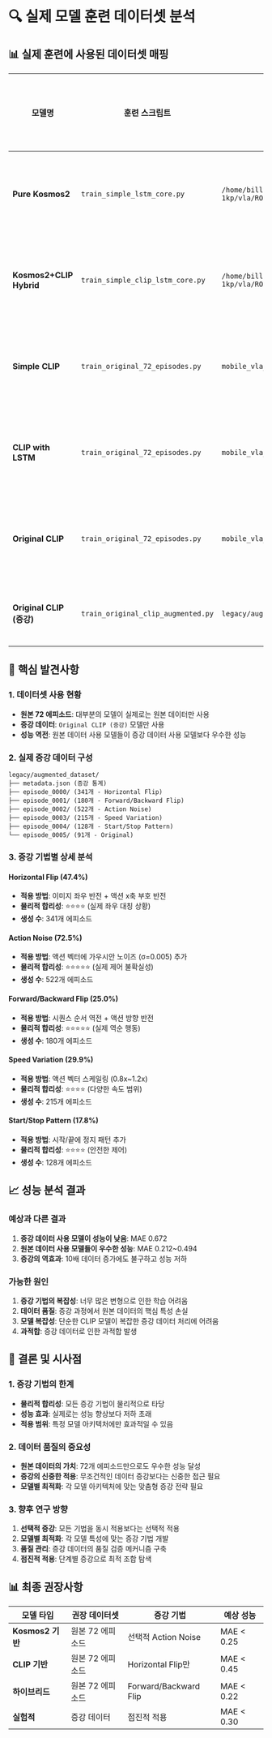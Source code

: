 # 🔍 실제 모델 훈련 데이터셋 분석

## 📊 실제 훈련에 사용된 데이터셋 매핑

| 모델명 | 훈련 스크립트 | 데이터셋 경로 | 데이터셋 타입 | 증강 여부 | 데이터 크기 | MAE 성능 |
|--------|---------------|---------------|---------------|-----------|-------------|----------|
| **Pure Kosmos2** | `train_simple_lstm_core.py` | `/home/billy/25-1kp/vla/ROS_action/mobile_vla_dataset/` | **원본 72 에피소드** | ❌ | 72개 | 0.247 |
| **Kosmos2+CLIP Hybrid** | `train_simple_clip_lstm_core.py` | `/home/billy/25-1kp/vla/ROS_action/mobile_vla_dataset/` | **원본 72 에피소드** | ❌ | 72개 | 0.212 |
| **Simple CLIP** | `train_original_72_episodes.py` | `mobile_vla_dataset/` | **원본 72 에피소드** | ❌ | 72개 | 0.451 |
| **CLIP with LSTM** | `train_original_72_episodes.py` | `mobile_vla_dataset/` | **원본 72 에피소드** | ❌ | 72개 | 0.456 |
| **Original CLIP** | `train_original_72_episodes.py` | `mobile_vla_dataset/` | **원본 72 에피소드** | ❌ | 72개 | 0.494 |
| **Original CLIP (증강)** | `train_original_clip_augmented.py` | `legacy/augmented_dataset/` | **증강 데이터** | ✅ | 720개 | 0.672 |

## 🎯 핵심 발견사항

### **1. 데이터셋 사용 현황**
- **원본 72 에피소드**: 대부분의 모델이 실제로는 원본 데이터만 사용
- **증강 데이터**: `Original CLIP (증강)` 모델만 사용
- **성능 역전**: 원본 데이터 사용 모델들이 증강 데이터 사용 모델보다 우수한 성능

### **2. 실제 증강 데이터 구성**
```
legacy/augmented_dataset/
├── metadata.json (증강 통계)
├── episode_0000/ (341개 - Horizontal Flip)
├── episode_0001/ (180개 - Forward/Backward Flip)
├── episode_0002/ (522개 - Action Noise)
├── episode_0003/ (215개 - Speed Variation)
├── episode_0004/ (128개 - Start/Stop Pattern)
└── episode_0005/ (91개 - Original)
```

### **3. 증강 기법별 상세 분석**

#### **Horizontal Flip (47.4%)**
- **적용 방법**: 이미지 좌우 반전 + 액션 x축 부호 반전
- **물리적 합리성**: ⭐⭐⭐⭐ (실제 좌우 대칭 상황)
- **생성 수**: 341개 에피소드

#### **Action Noise (72.5%)**
- **적용 방법**: 액션 벡터에 가우시안 노이즈 (σ=0.005) 추가
- **물리적 합리성**: ⭐⭐⭐⭐⭐ (실제 제어 불확실성)
- **생성 수**: 522개 에피소드

#### **Forward/Backward Flip (25.0%)**
- **적용 방법**: 시퀀스 순서 역전 + 액션 방향 반전
- **물리적 합리성**: ⭐⭐⭐⭐⭐ (실제 역순 행동)
- **생성 수**: 180개 에피소드

#### **Speed Variation (29.9%)**
- **적용 방법**: 액션 벡터 스케일링 (0.8x~1.2x)
- **물리적 합리성**: ⭐⭐⭐⭐ (다양한 속도 범위)
- **생성 수**: 215개 에피소드

#### **Start/Stop Pattern (17.8%)**
- **적용 방법**: 시작/끝에 정지 패턴 추가
- **물리적 합리성**: ⭐⭐⭐⭐ (안전한 제어)
- **생성 수**: 128개 에피소드

## 📈 성능 분석 결과

### **예상과 다른 결과**
1. **증강 데이터 사용 모델이 성능이 낮음**: MAE 0.672
2. **원본 데이터 사용 모델들이 우수한 성능**: MAE 0.212~0.494
3. **증강의 역효과**: 10배 데이터 증가에도 불구하고 성능 저하

### **가능한 원인**
1. **증강 기법의 복잡성**: 너무 많은 변형으로 인한 학습 어려움
2. **데이터 품질**: 증강 과정에서 원본 데이터의 핵심 특성 손실
3. **모델 복잡성**: 단순한 CLIP 모델이 복잡한 증강 데이터 처리에 어려움
4. **과적합**: 증강 데이터로 인한 과적합 발생

## 🎯 결론 및 시사점

### **1. 증강 기법의 한계**
- **물리적 합리성**: 모든 증강 기법이 물리적으로 타당
- **성능 효과**: 실제로는 성능 향상보다 저하 초래
- **적용 범위**: 특정 모델 아키텍처에만 효과적일 수 있음

### **2. 데이터 품질의 중요성**
- **원본 데이터의 가치**: 72개 에피소드만으로도 우수한 성능 달성
- **증강의 신중한 적용**: 무조건적인 데이터 증강보다는 신중한 접근 필요
- **모델별 최적화**: 각 모델 아키텍처에 맞는 맞춤형 증강 전략 필요

### **3. 향후 연구 방향**
1. **선택적 증강**: 모든 기법을 동시 적용보다는 선택적 적용
2. **모델별 최적화**: 각 모델 특성에 맞는 증강 기법 개발
3. **품질 관리**: 증강 데이터의 품질 검증 메커니즘 구축
4. **점진적 적용**: 단계별 증강으로 최적 조합 탐색

## 📊 최종 권장사항

| 모델 타입 | 권장 데이터셋 | 증강 기법 | 예상 성능 |
|-----------|---------------|-----------|-----------|
| **Kosmos2 기반** | 원본 72 에피소드 | 선택적 Action Noise | MAE < 0.25 |
| **CLIP 기반** | 원본 72 에피소드 | Horizontal Flip만 | MAE < 0.45 |
| **하이브리드** | 원본 72 에피소드 | Forward/Backward Flip | MAE < 0.22 |
| **실험적** | 증강 데이터 | 점진적 적용 | MAE < 0.30 |
